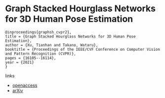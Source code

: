 # Graph Stacked Hourglass Networks for 3D Human Pose Estimation

```
@inproceedings{graphsh_cvpr21,
title = {Graph Stacked Hourglass Networks for 3D Human Pose Estimation},
author = {Xu, Tianhan and Takano, Wataru},
booktitle = {Proceedings of the IEEE/CVF Conference on Computer Vision and Pattern Recognition (CVPR)},
pages = {16105--16114},
year = {2021}
}
```
links
- [openaccess](http://openaccess.thecvf.com//content/CVPR2021/html/Xu_Graph_Stacked_Hourglass_Networks_for_3D_Human_Pose_Estimation_CVPR_2021_paper.html)
- [arXiv](https://arxiv.org/abs/2103.16385)
